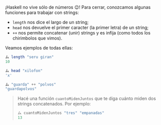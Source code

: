 ¡Haskell no vive sólo de números :wink:! Para cerrar, conozcamos algunas funciones para trabajar con strings:

* `length` nos dice el largo de un string;
* `head` nos devuelve el primer caracter (la primer letra) de un string;
* `++` nos permite concatenar (unir) strings y es infija (como todos los chirimbolos que vimos).

Veamos ejemplos de todas ellas:

```haskell
ム length "seru giran"
10

ム head "xilofon"
'x'

ム "guarda" ++ "polvos"
"guardapolvos"
```

> Hacé una función `cuantoMidenJuntos` que te diga cuánto miden dos strings concatenados. Por ejemplo: 
> 
> ```haskell
> ム cuantoMidenJuntos "tres" "empanadas"
> 13
> ```
